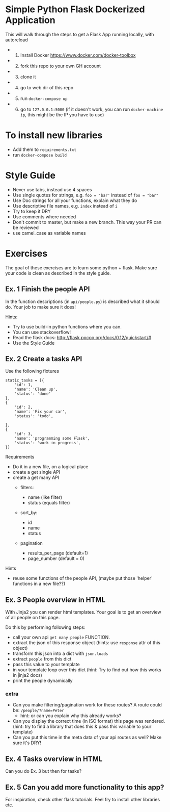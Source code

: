 # Simple Python Flask Dockerized Application
This will walk through the steps to get a Flask App running locally, with autoreload

- 1. Install Docker https://www.docker.com/docker-toolbox
- 2. fork this repo to your own GH account
- 3. clone it
- 4. go to web dir of this repo
- 5. run `docker-compose up`
- 6. go to `127.0.0.1:5000` (if it doesn't work, you can run `docker-machine ip`, this might be the IP you have to use)

# To install new libraries
- Add them to `requirements.txt`
- run `docker-compose build`

# Style Guide
- Never use tabs, instead use 4 spaces
- Use single quotes for strings, e.g. `foo = 'bar'` instead of `foo = "bar"`
- Use Doc strings for all your functions, explain what they do
- Use descriptive file names, e.g. `index` instead of `i`
- Try to keep it DRY
- Use comments where needed
- Don't commit to master, but make a new branch. This way your PR can be reviewed
- use camel_case as variable names


# Exercises
The goal of these exercises are to learn some python + flask. Make sure your code is clean as described in the style guide.


## Ex. 1 Finish the people API
In the function descriptions (in `api/people.py`) is described what it should do. Your job to make sure it does!

Hints:
- Try to use build-in python functions where you can.
- You can use stackoverflow!
- Read the flask docs: http://flask.pocoo.org/docs/0.12/quickstart/#
- Use the Style Guide


## Ex. 2 Create a tasks API
Use the following fixtures
```
static_tasks = [{
    'id': 1,
    'name': 'Clean up',
    'status': 'done'
},
{
    'id': 2,
    'name': 'Fix your car',
    'status': 'todo',

},
{
    'id': 3,
    'name': 'programming some Flask',
    'status': 'work in progress',
}]
```

Requirements
- Do it in a new file, on a logical place
- create a get single API
- create a get many API
  - filters:
    - name (like filter)
    - status (equals filter)

  - sort_by:
    - id
    - name
    - status

  - pagination
    - results_per_page (default=1)
    - page_number (default = 0)

Hints
- reuse some functions of the people API, (maybe put those 'helper' functions in a new file??)


## Ex. 3 People overview in HTML
With Jinja2 you can render html templates. Your goal is to get an overview of all people on this page.

Do this by performing following steps:
- call your own api `get many people` FUNCTION.
- extract the json of this response object (hints: use `response` attr of this object)
- transform this json into a dict with `json.loads`
- extract `people` from this dict
- pass this value to your template
- in your template loop over this dict (hint: Try to find out how this works in jinja2 docs)
- print the people dynamically

### extra
- Can you make filtering/pagination work for these routes? A route could be: `/people/?name=Peter`
  - hint: or can you explain why this already works?
- Can you display the correct time (in ISO format) this page was rendered. (hint: try to find a library that does this & pass this variable to your template)
- Can you put this time in the meta data of your api routes as well? Make sure it's DRY!


## Ex. 4 Tasks overview in HTML
Can you do Ex. 3 but then for tasks?

## Ex. 5 Can you add more functionality to this app?
For inspiration, check other flask tutorials. Feel fry to install other libraries etc.


